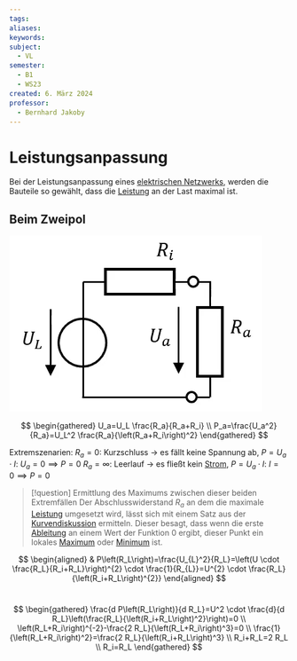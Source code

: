 ```yaml
---
tags: 
aliases: 
keywords: 
subject:
  - VL
semester:
  - B1
  - WS23
created: 6. März 2024
professor:
  - Bernhard Jakoby
---
```

 

# Leistungsanpassung

Bei der Leistungsanpassung eines [elektrischen Netzwerks](Schaltungsanalyse.md), werden die Bauteile so gewählt, dass die [Leistung](elektrische%20Leistung.md) an der Last maximal ist.

## Beim Zweipol

![InlineL|256](assets/Pasted%20image%2020240306190447.png)

$$
\begin{gathered}
U_a=U_L \frac{R_a}{R_a+R_i} \\
P_a=\frac{U_a^2}{R_a}=U_L^2 \frac{R_a}{\left(R_a+R_i\right)^2}
\end{gathered}
$$

Extremszenarien:
$R_{a} = 0$: Kurzschluss $\to$ es fällt keine Spannung ab, $P=U_{a}\cdot I$: $U_{a} = 0\implies P=0$
$R_{a} = \infty$: Leerlauf $\to$ es fließt kein [Strom](elektrischer%20Strom.md), $P = U_{a}\cdot I$: $I = 0 \implies P=0$

> [!question] Ermittlung des Maximums zwischen dieser beiden Extremfällen
> Der Abschlusswiderstand $R_{a}$ an dem die maximale [Leistung](elektrische%20Leistung.md) umgesetzt wird, lässt sich mit einem Satz aus der [Kurvendiskussion](../Mathematik/{MOC}%20Kurvendiskussion.md) ermitteln. Dieser besagt, dass wenn die erste [Ableitung](../Mathematik/mathe%20(3)/Differenzialrechnung.md) an einem Wert der Funktion 0 ergibt, dieser Punkt ein lokales [Maximum](../Mathematik/mathe%20(3)/Extremwert.md) oder [Minimum](../Mathematik/mathe%20(3)/Extremwert.md) ist.

$$
\begin{aligned}
& P\left(R_L\right)=\frac{U_{L}^2}{R_L}=\left(U \cdot \frac{R_L}{R_i+R_L}\right)^{2} \cdot \frac{1}{R_{L}}=U^{2} \cdot \frac{R_L}{\left(R_i+R_L\right)^{2}}
\end{aligned}
$$
<br>

$$
\begin{gathered}
\frac{d P\left(R_L\right)}{d R_L}=U^2 \cdot \frac{d}{d R_L}\left(\frac{R_L}{\left(R_i+R_L\right)^2}\right)=0 \\
\left(R_L+R_i\right)^{-2}-\frac{2 R_L}{\left(R_L+R_i\right)^3}=0 \\
\frac{1}{\left(R_L+R_i\right)^2}=\frac{2 R_L}{\left(R_i+R_L\right)^3} \\
R_i+R_L=2 R_L \\
R_i=R_L
\end{gathered}
$$